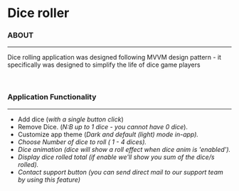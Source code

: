 <h1>Dice roller</h1>
<h3>ABOUT</h3><hr>
<p>Dice rolling application was designed following MVVM design pattern - it specifically was designed to simplify the life of dice game players </p><br>
<h3>Application Functionality</h3><hr>
<ul>
  <li>Add dice (<i>with a single button click</i>)</li>
  <li>Remove Dice. (<i>N:B up to 1 dice - you cannot have 0 dice</i>).</li>
  <li>Customize app theme (<i>Dark and default (light) mode in-app<i>).</li>
  <li>Choose Number of dice to roll (<i> 1 - 4 dices</i>).</li>
  <li>Dice animation (<i>dice will show a roll effect when dice anim is 'enabled'</i>).</li>
  <li>Display dice rolled total (<i>if enable we'll show you sum of the dice/s rolled</i>).</li>
  <li>Contact support button (<i>you can send direct mail to our support team by using this feature</i>)</li>
 </ul>
